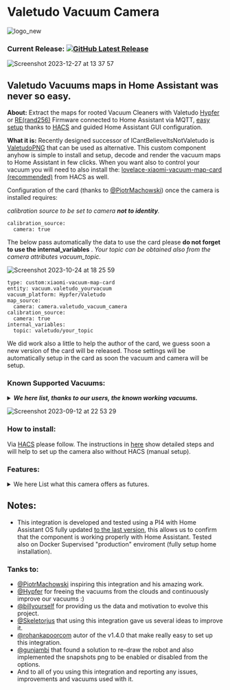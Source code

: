 [releases_shield]: https://img.shields.io/github/release/sca075/valetudo_vacuum_camera.svg?style=popout
[latest_release]: https://github.com/sca075/valetudo_vacuum_camera/releases/latest

# Valetudo Vacuum Camera

![logo_new](https://github.com/sca075/valetudo_vacuum_camera/assets/82227818/b1f5a523-7a20-4ddd-b345-84755920458c)


### Current Release: [![GitHub Latest Release][releases_shield]][latest_release]

![Screenshot 2023-12-27 at 13 37 57](https://github.com/sca075/valetudo_vacuum_camera/assets/82227818/4f1f76ee-b507-4fde-b1bd-32e6980873cb)


## Valetudo Vacuums maps in Home Assistant was never so easy.

**About:**
Extract the maps for rooted Vacuum Cleaners with Valetudo [Hypfer](https://valetudo.cloud/) or [RE(rand256)](https://github.com/rand256/valetudo) Firmware connected to Home Assistant via MQTT, [easy setup](./docs/install.md) thanks to [HACS](https://hacs.xyz/)  and guided Home Assistant GUI configuration.

**What it is:**
Recently designed successor of ICantBelieveItsNotValetudo is [ValetudoPNG](https://github.com/erkexzcx/valetudopng) that can be used as alternative. 
This custom component anyhow is simple to install and setup, decode and render the vacuum maps to Home Assistant in few clicks. 
When you want also to control your vacuum you will need to also install the:
[lovelace-xiaomi-vacuum-map-card (recommended)](https://github.com/PiotrMachowski/lovelace-xiaomi-vacuum-map-card) from HACS as well.

Configuration of the card (thanks to [@PiotrMachowski](https://github.com/PiotrMachowski)) once the camera is installed requires:

*calibration source to be set to camera **not to identity**.*
```
calibration_source: 
  camera: true 
```

The below pass automatically the data to use the card please **do not forget to use the internal_variables** .
*Your topic can be obtained also from the camera attributes vacuum_topic.* 

![Screenshot 2023-10-24 at 18 25 59](https://github.com/sca075/valetudo_vacuum_camera/assets/82227818/080b7bcb-19f1-4415-870f-2285329e7ce9)


```
type: custom:xiaomi-vacuum-map-card
entity: vacuum.valetudo_yourvacuum
vacuum_platform: Hypfer/Valetudo
map_source:
  camera: camera.valetudo_vacuum_camera 
calibration_source: 
  camera: true 
internal_variables: 
  topic: valetudo/your_topic  
  ```

We did work also a little to help the author of the card, we guess soon a new version of the card will be released.
Those settings will be automatically setup in the card as soon the vacuum and camera will be setup.

### Known Supported Vacuums:
***<details><summary> We here list, thanks to our users, the known working vacuums. </summary>***
- Dreame D9
- Dreame Z10 Pro
- Dreame L10s Ultra
- Mi Robot Vacuum-Mop P
- Roborock.S5 / S50 / S55 (Gen.2)
- Roborock.S7
- Roborock.S8
- Roborock.V1 (Gen.1)
- Xiaomi C1
- In general, **it works with all flashed Valetudo Hypfer or RE(rand256) vacuums**.
  </details>

![Screenshot 2023-09-12 at 22 53 29](https://github.com/sca075/valetudo_vacuum_camera/assets/82227818/4f5981e3-39f2-449a-8a43-39870631e9a1)


### How to install:
Via [HACS](https://hacs.xyz//setup/download) please follow. The instructions in [here](./docs/install.md) show detailed steps and will help to set up the camera also without HACS (manual setup).

### Features: 
<details><summary> We here List what this camera offers as futures.</summary>

1) **Automatically Generate the calibration points for the lovelace-xiaomi-vacuum-map-card** to ensure full compatibility to this user-friendly card.
2) **Automatically Generate rooms based configuration when vacuum support this functionality**, this will allow you to configure the rooms quickly on the [lovelace-xiaomi-vacuum-map-card](https://github.com/PiotrMachowski/lovelace-xiaomi-vacuum-map-card). Both firmwares are now supported.
3) **The camera take automatically [snapshots](./docs/snapshots.md) (when the vacuum idle/ error / docked)**
4) **Change the image options** directly form the Home Assistant integration UI with a simple click on the integration configuration.
   - **Image Rotation**: 0, 90, 180, 270 (default is 0).
   - [**Trim automatically the images**](./docs/croping_trimming.md). From the first image you will get the images already without the need to trim them. (At boot the camera automatically trims and reduces the imges sizes. The standard Valetudo images size 5210x5210 or more).
   - Base colors are the **colors for robot, charger, walls, background, zones etc**.
   - **Rooms colors**, Room 1 is acrually also the Floor color (for vacuum that do not supports rooms).
   - It is possible to **display on the image the vacuum staus**.
   - We also added the **[transparency level custom setup](./docs/transparency.md) for all elements and rooms** from v1.4.2.  
5) This integration make possible to **render multiple vacuums** as per each camera will be named with the vacuum name (example: vacuum.robot1 = camera.robot1_camera.. vacuum.robotx = camera.robotx_camera)
6) The camera as all cameras in HA **supports the ON/OFF service**, it is possible to *suspend and resume the camera streem as desired*.
7) In the attributes is possible to get on what room the vacuum is.
8) No Go, Virtual Walls, Zone Clean, Active Segments and Obstacles are draw on the map when available.
</details>


## Notes:
- This integration is developed and tested using a PI4 with Home Assistant OS fully updated [to the last version](https://www.home-assistant.io/faq/release/), this allows us to confirm that the component is working properly with Home Assistant. Tested also on Docker Supervised "production" enviroment (fully setup home installation).

### Tanks to:
- [@PiotrMachowski](https://github.com/PiotrMachowski) inspiring this integration and his amazing work.
- [@Hypfer](https://github.com/Hypfer) for freeing the vacuums from the clouds and continuously improve our vacuums :)
- [@billyourself](https://github.com/billyourself) for providing us the data and motivation to evolve this project.
- [@Skeletorjus](https://github.com/Skeletorjus) that using this integration gave us several ideas to improve it.
- [@rohankapoorcom](https://github.com/rohankapoorcom) autor of the v1.4.0 that make really easy to set up this integration.
- [@gunjambi](https://github.com/gunjambi) that found a solution to re-draw the robot and also implemented the snapshots png to be enabled or disabled from the options.
- And to all of you using this integration and reporting any issues, improvements and vacuums used with it.

